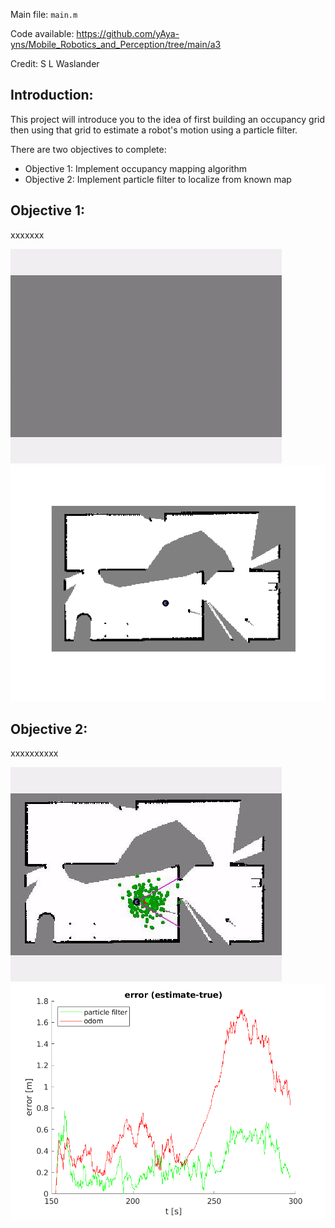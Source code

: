 Main file: `main.m`

Code available: https://github.com/yAya-yns/Mobile_Robotics_and_Perception/tree/main/a3

Credit: S L Waslander

## Introduction: ##
This project will introduce you to the idea of first building an occupancy grid then using that grid to estimate a robot's motion using a particle filter.

There are two objectives to complete:
  - Objective 1: Implement occupancy mapping algorithm
  - Objective 2: Implement particle filter to localize from known map



## Objective 1: ##
xxxxxxx

![Alt text](/a3/q1.gif "TODO")
![Alt text](/a3/q1.png "TODO")


## Objective 2: ##
xxxxxxxxxx

![Alt text](/a3/q2.gif "TODO")
![Alt text](/a3/q2.png "TODO")

